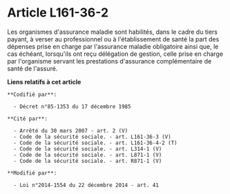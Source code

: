 # Article L161-36-2

Les organismes d'assurance maladie sont habilités, dans le cadre du tiers payant, à verser au professionnel ou à
l'établissement de santé la part des dépenses prise en charge par l'assurance maladie obligatoire ainsi que, le cas échéant,
lorsqu'ils ont reçu délégation de gestion, celle prise en charge par l'organisme servant les prestations d'assurance
complémentaire de santé de l'assuré.

**Liens relatifs à cet article**

	**Codifié par**:

	  - Décret n°85-1353 du 17 décembre 1985

	**Cité par**:

	  - Arrêté du 30 mars 2007 - art. 2 (V)
	  - Code de la sécurité sociale. - art. L161-36-3 (V)
	  - Code de la sécurité sociale. - art. L161-36-4-2 (T)
	  - Code de la sécurité sociale. - art. L314-1 (V)
	  - Code de la sécurité sociale. - art. L871-1 (V)
	  - Code de la sécurité sociale. - art. R871-1 (V)

	**Modifié par**:

	  - Loi n°2014-1554 du 22 décembre 2014 - art. 41
